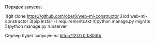 Порядок запуска:

1)git clone https://github.com/ober0/web-ml-constructor
2)cd web-ml-constructor
3)pip install -r requirements.txt
4)python manage.py migrate
5)python manage.py runserver

Сервер будет запущен на http://127.0.0.1:8000/
